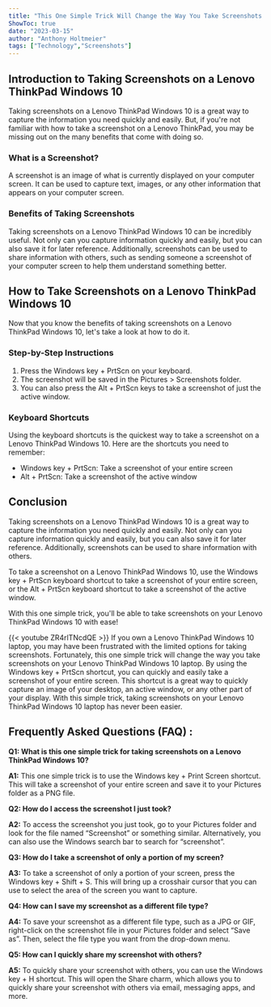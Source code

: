 ```yaml
---
title: "This One Simple Trick Will Change the Way You Take Screenshots on Your Lenovo ThinkPad Windows 10!"
ShowToc: true 
date: "2023-03-15"
author: "Anthony Holtmeier" 
tags: ["Technology","Screenshots"]
---
```

## Introduction to Taking Screenshots on a Lenovo ThinkPad Windows 10

Taking screenshots on a Lenovo ThinkPad Windows 10 is a great way to capture the information you need quickly and easily. But, if you're not familiar with how to take a screenshot on a Lenovo ThinkPad, you may be missing out on the many benefits that come with doing so.

### What is a Screenshot?

A screenshot is an image of what is currently displayed on your computer screen. It can be used to capture text, images, or any other information that appears on your computer screen.

### Benefits of Taking Screenshots

Taking screenshots on a Lenovo ThinkPad Windows 10 can be incredibly useful. Not only can you capture information quickly and easily, but you can also save it for later reference. Additionally, screenshots can be used to share information with others, such as sending someone a screenshot of your computer screen to help them understand something better.

## How to Take Screenshots on a Lenovo ThinkPad Windows 10

Now that you know the benefits of taking screenshots on a Lenovo ThinkPad Windows 10, let's take a look at how to do it.

### Step-by-Step Instructions

1. Press the Windows key + PrtScn on your keyboard. 
2. The screenshot will be saved in the Pictures > Screenshots folder. 
3. You can also press the Alt + PrtScn keys to take a screenshot of just the active window. 

### Keyboard Shortcuts 

Using the keyboard shortcuts is the quickest way to take a screenshot on a Lenovo ThinkPad Windows 10. Here are the shortcuts you need to remember: 

- Windows key + PrtScn: Take a screenshot of your entire screen 
- Alt + PrtScn: Take a screenshot of the active window 

## Conclusion 

Taking screenshots on a Lenovo ThinkPad Windows 10 is a great way to capture the information you need quickly and easily. Not only can you capture information quickly and easily, but you can also save it for later reference. Additionally, screenshots can be used to share information with others. 

To take a screenshot on a Lenovo ThinkPad Windows 10, use the Windows key + PrtScn keyboard shortcut to take a screenshot of your entire screen, or the Alt + PrtScn keyboard shortcut to take a screenshot of the active window. 

With this one simple trick, you'll be able to take screenshots on your Lenovo ThinkPad Windows 10 with ease!

{{< youtube ZR4rlTNcdQE >}} 
If you own a Lenovo ThinkPad Windows 10 laptop, you may have been frustrated with the limited options for taking screenshots. Fortunately, this one simple trick will change the way you take screenshots on your Lenovo ThinkPad Windows 10 laptop. By using the Windows key + PrtScn shortcut, you can quickly and easily take a screenshot of your entire screen. This shortcut is a great way to quickly capture an image of your desktop, an active window, or any other part of your display. With this simple trick, taking screenshots on your Lenovo ThinkPad Windows 10 laptop has never been easier.

## Frequently Asked Questions (FAQ) :
**Q1: What is this one simple trick for taking screenshots on a Lenovo ThinkPad Windows 10?**

**A1:** This one simple trick is to use the Windows key + Print Screen shortcut. This will take a screenshot of your entire screen and save it to your Pictures folder as a PNG file. 

**Q2: How do I access the screenshot I just took?**

**A2:** To access the screenshot you just took, go to your Pictures folder and look for the file named “Screenshot” or something similar. Alternatively, you can also use the Windows search bar to search for “screenshot”. 

**Q3: How do I take a screenshot of only a portion of my screen?**

**A3:** To take a screenshot of only a portion of your screen, press the Windows key + Shift + S. This will bring up a crosshair cursor that you can use to select the area of the screen you want to capture. 

**Q4: How can I save my screenshot as a different file type?**

**A4:** To save your screenshot as a different file type, such as a JPG or GIF, right-click on the screenshot file in your Pictures folder and select “Save as”. Then, select the file type you want from the drop-down menu. 

**Q5: How can I quickly share my screenshot with others?**

**A5:** To quickly share your screenshot with others, you can use the Windows key + H shortcut. This will open the Share charm, which allows you to quickly share your screenshot with others via email, messaging apps, and more.




